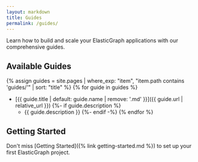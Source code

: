 ```yaml
---
layout: markdown
title: Guides
permalink: /guides/
---
```


Learn how to build and scale your ElasticGraph applications with our comprehensive guides.

## Available Guides

{% assign guides = site.pages | where_exp: "item", "item.path contains 'guides/'" | sort: "title" %}
{% for guide in guides %}
- [{{ guide.title | default: guide.name | remove: '.md' }}]({{ guide.url | relative_url }})
{%- if guide.description %}
  - {{ guide.description }}
{%- endif -%}
{% endfor %}

## Getting Started

Don't miss [Getting Started]({% link getting-started.md %}) to set up your first ElasticGraph project.
